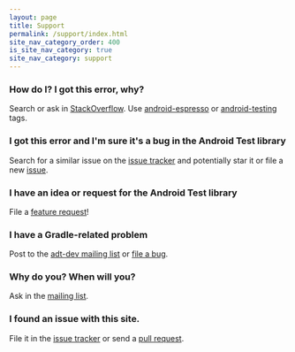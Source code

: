 ```yaml
---
layout: page
title: Support
permalink: /support/index.html
site_nav_category_order: 400
is_site_nav_category: true
site_nav_category: support
---
```


### How do I? I got this error, why?
Search or ask in [StackOverflow](http://stackoverflow.com/). Use [android-espresso](http://stackoverflow.com/questions/tagged/android-espresso) or [android-testing](http://stackoverflow.com/questions/tagged/android-testing) tags.

### I got this error and I'm sure it's a bug in the Android Test library
Search for a similar issue on the [issue tracker](https://code.google.com/p/android/issues/list?can=1&q=label%3AComponent-Test-Support-Libraries&colspec=ID+Type+Status+Owner+Summary+Stars&cells=tiles) and potentially star it or file a new [issue](https://code.google.com/p/android/issues/entry?template=Test%20Support%20Library%20bug).

### I have an idea or request for the Android Test library
File a [feature request](https://code.google.com/p/android/issues/entry?template=Test%20Support%20Library%20feature)!

### I have a Gradle-related problem
Post to the [adt-dev mailing list](https://groups.google.com/forum/#!forum/adt-dev) or [file a bug](https://code.google.com/p/android/issues/entry?template=Tools%20bug%20report).

### Why do you? When will you?
Ask in the [mailing list](https://groups.google.com/forum/#!forum/android-testing-support-library).

### I found an issue with this site.
File it in the [issue tracker](https://github.com/android/android-test/issues) or send a [pull request](https://github.com/android/android-test/pulls).
